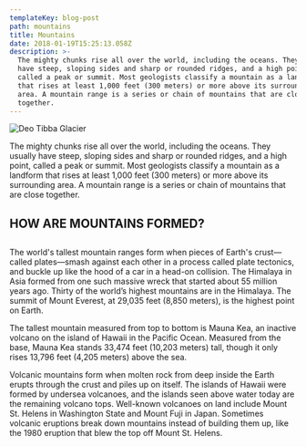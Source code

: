 ```yaml
---
templateKey: blog-post
path: mountains
title: Mountains
date: 2018-01-19T15:25:13.058Z
description: >-
  The mighty chunks rise all over the world, including the oceans. They usually
  have steep, sloping sides and sharp or rounded ridges, and a high point,
  called a peak or summit. Most geologists classify a mountain as a landform
  that rises at least 1,000 feet (300 meters) or more above its surrounding
  area. A mountain range is a series or chain of mountains that are close
  together.
---
```

![Deo Tibba Glacier](/img/deo-tibba.jpg)



The mighty chunks rise all over the world, including the oceans. They usually have steep, sloping sides and sharp or rounded ridges, and a high point, called a peak or summit. Most geologists classify a mountain as a landform that rises at least 1,000 feet (300 meters) or more above its surrounding area. A mountain range is a series or chain of mountains that are close together.



## HOW ARE MOUNTAINS FORMED?

## 

The world's tallest mountain ranges form when pieces of Earth's crust—called plates—smash against each other in a process called plate tectonics, and buckle up like the hood of a car in a head-on collision. The Himalaya in Asia formed from one such massive wreck that started about 55 million years ago. Thirty of the world’s highest mountains are in the Himalaya. The summit of Mount Everest, at 29,035 feet (8,850 meters), is the highest point on Earth.



The tallest mountain measured from top to bottom is Mauna Kea, an inactive volcano on the island of Hawaii in the Pacific Ocean. Measured from the base, Mauna Kea stands 33,474 feet (10,203 meters) tall, though it only rises 13,796 feet (4,205 meters) above the sea.



Volcanic mountains form when molten rock from deep inside the Earth erupts through the crust and piles up on itself. The islands of Hawaii were formed by undersea volcanoes, and the islands seen above water today are the remaining volcano tops. Well-known volcanoes on land include Mount St. Helens in Washington State and Mount Fuji in Japan. Sometimes volcanic eruptions break down mountains instead of building them up, like the 1980 eruption that blew the top off Mount St. Helens.
